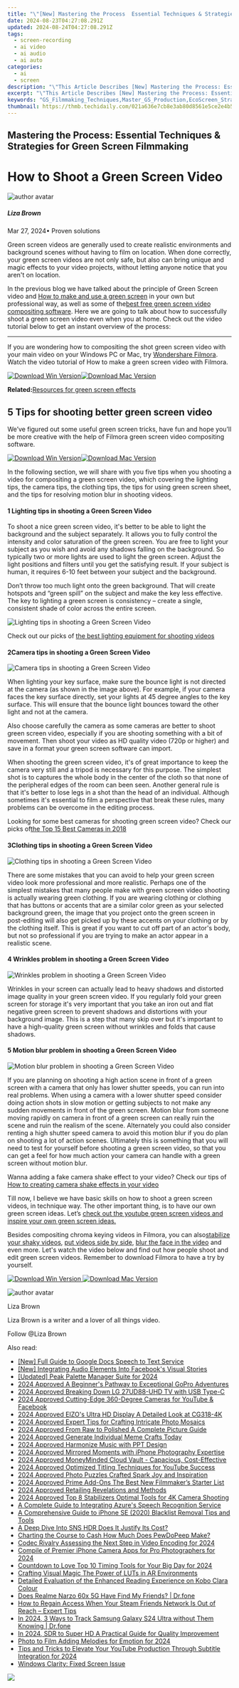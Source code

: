 ```yaml
---
title: "\"[New] Mastering the Process  Essential Techniques & Strategies for Green Screen Filmmaking\""
date: 2024-08-23T04:27:08.291Z
updated: 2024-08-24T04:27:08.291Z
tags: 
  - screen-recording
  - ai video
  - ai audio
  - ai auto
categories: 
  - ai
  - screen
description: "\"This Article Describes [New] Mastering the Process: Essential Techniques & Strategies for Green Screen Filmmaking\""
excerpt: "\"This Article Describes [New] Mastering the Process: Essential Techniques & Strategies for Green Screen Filmmaking\""
keywords: "GS_Filmmaking_Techniques,Master_GS_Production,EcoScreen_Strategies,FilmGreenProcessing,ScreenChromaMastery,GreenScreenArtistry,CinematographyGS"
thumbnail: https://thmb.techidaily.com/021a636e7cb8e3ab80d8561e5ce2e4b597fd93ffb1b210b719494f43e8dc1394.jpg
---
```


## Mastering the Process: Essential Techniques & Strategies for Green Screen Filmmaking

# How to Shoot a Green Screen Video

![author avatar](https://lh5.googleusercontent.com/-AIMmjowaFs4/AAAAAAAAAAI/AAAAAAAAABc/Y5UmwDaI7HU/s250-c-k/photo.jpg)

##### Liza Brown

 Mar 27, 2024• Proven solutions

Green screen videos are generally used to create realistic environments and background scenes without having to film on location. When done correctly, your green screen videos are not only safe, but also can bring unique and magic effects to your video projects, without letting anyone notice that you aren't on location.

In the previous blog we have talked about the principle of Green Screen video and [How to make and use a green screen](https://tools.techidaily.com/wondershare/filmora/download/) in your own but professional way, as well as some of the[best free green screen video compositing software](https://tools.techidaily.com/wondershare/filmora/download/). Here we are going to talk about how to successfully shoot a green screen video even when you at home. Check out the video tutorial below to get an instant overview of the process:

---

If you are wondering how to compositing the shot green screen video with your main video on your Windows PC or Mac, try [Wondershare Filmora](https://tools.techidaily.com/wondershare/filmora/download/). Watch the video tutorial of How to make a green screen video with Filmora.

[![Download Win Version](https://images.wondershare.com/filmora/guide/download-btn-win.jpg)](https://tools.techidaily.com/wondershare/filmora/download/)[![Download Mac Version](https://images.wondershare.com/filmora/guide/download-btn-mac.jpg)](https://tools.techidaily.com/wondershare/filmora/download/)

**Related:**[Resources for green screen effects](https://tools.techidaily.com/wondershare/filmora/download/)

## 5 Tips for shooting better green screen video

We’ve figured out some useful green screen tricks, have fun and hope you’ll be more creative with the help of Filmora green screen video compositing software.

[![Download Win Version](https://images.wondershare.com/filmora/guide/download-btn-win.jpg)](https://tools.techidaily.com/wondershare/filmora/download/)[![Download Mac Version](https://images.wondershare.com/filmora/guide/download-btn-mac.jpg)](https://tools.techidaily.com/wondershare/filmora/download/)

In the following section, we will share with you five tips when you shooting a video for compositing a green screen video, which covering the lighting tips, the camera tips, the clothing tips, the tips for using green screen sheet, and the tips for resolving motion blur in shooting videos.

#### 1 Lighting tips in shooting a Green Screen Video

To shoot a nice green screen video, it's better to be able to light the background and the subject separately. It allows you to fully control the intensity and color saturation of the green screen. You are free to light your subject as you wish and avoid any shadows falling on the background. So typically two or more lights are used to light the green screen. Adjust the light positions and filters until you get the satisfying result. If your subject is human, it requires 6-10 feet between your subject and the background.

Don’t throw too much light onto the green background. That will create hotspots and “green spill” on the subject and make the key less effective. The key to lighting a green screen is consistency – create a single, consistent shade of color across the entire screen.

![Lighting tips in shooting a Green Screen Video](https://images.wondershare.com/images/multimedia/video-editor/green-screen-lighting-tips.png)

Check out our picks of [the best lighting equipment for shooting videos](https://tools.techidaily.com/wondershare/filmora/download/)

#### 2Camera tips in shooting a Green Screen Video

![Camera tips in shooting a Green Screen Video](https://images.wondershare.com/images/multimedia/video-editor/green-screen-mistake-6.png)

When lighting your key surface, make sure the bounce light is not directed at the camera (as shown in the image above). For example, if your camera faces the key surface directly, set your lights at 45 degree angles to the key surface. This will ensure that the bounce light bounces toward the other light and not at the camera.

Also choose carefully the camera as some cameras are better to shoot green screen video, especially if you are shooting something with a bit of movement. Then shoot your video as HD quality video (720p or higher) and save in a format your green screen software can import.

When shooting the green screen video, it's of great importance to keep the camera very still and a tripod is necessary for this purpose. The simplest shot is to captures the whole body in the center of the cloth so that none of the peripheral edges of the room can been seen. Another general rule is that it's better to lose legs in a shot than the head of an individual. Although sometimes it's essential to film a perspective that break these rules, many problems can be overcome in the editing process.

Looking for some best cameras for shooting green screen video? Check our picks of[the Top 15 Best Cameras in 2018](https://tools.techidaily.com/wondershare/filmora/download/)

#### 3Clothing tips in shooting a Green Screen Video

![Clothing tips in shooting a Green Screen Video](https://images.wondershare.com/images/multimedia/video-editor/green-screen-mistake-1.jpg)

There are some mistakes that you can avoid to help your green screen video look more professional and more realistic. Perhaps one of the simplest mistakes that many people make with green screen video shooting is actually wearing green clothing. If you are wearing clothing or clothing that has buttons or accents that are a similar color green as your selected background green, the image that you project onto the green screen in post-editing will also get picked up by these accents on your clothing or by the clothing itself. This is great if you want to cut off part of an actor's body, but not so professional if you are trying to make an actor appear in a realistic scene.

#### 4 Wrinkles problem in shooting a Green Screen Video

![Wrinkles problem in shooting a Green Screen Video](https://images.wondershare.com/images/multimedia/video-editor/green-screen-mistake-2.png)

Wrinkles in your screen can actually lead to heavy shadows and distorted image quality in your green screen video. If you regularly fold your green screen for storage it's very important that you take an iron out and flat negative green screen to prevent shadows and distortions with your background image. This is a step that many skip over but it's important to have a high-quality green screen without wrinkles and folds that cause shadows.

#### 5 Motion blur problem in shooting a Green Screen Video

![Motion blur problem in shooting a Green Screen Video](https://images.wondershare.com/images/multimedia/video-editor/green-screen-mistake-4.png)

If you are planning on shooting a high action scene in front of a green screen with a camera that only has lower shutter speeds, you can run into real problems. When using a camera with a lower shutter speed consider doing action shots in slow motion or getting subjects to not make any sudden movements in front of the green screen. Motion blur from someone moving rapidly on camera in front of a green screen can really ruin the scene and ruin the realism of the scene. Alternately you could also consider renting a high shutter speed camera to avoid this motion blur if you do plan on shooting a lot of action scenes. Ultimately this is something that you will need to test for yourself before shooting a green screen video, so that you can get a feel for how much action your camera can handle with a green screen without motion blur.

Wanna adding a fake camera shake effect to your video? Check our tips of [How to creating camera shake effects in your video](https://tools.techidaily.com/wondershare/filmora/download/)

Till now, I believe we have basic skills on how to shoot a green screen videos, in technique way. The other important thing, is to have our own green screen ideas. Let’s [check out the youtube green screen videos and inspire your own green screen ideas.](https://tools.techidaily.com/wondershare/filmora/download/)

Besides compositing chroma keying videos in Filmora, you can also[stabilize your shaky videos](https://tools.techidaily.com/wondershare/filmora/download/), [put videos side by side](https://tools.techidaily.com/wondershare/filmora/download/), [blur the face in the video](https://tools.techidaily.com/wondershare/filmora/download/) and even more. Let's watch the video below and find out how people shoot and edit green screen videos. Remember to download Filmora to have a try by yourself.

[![Download Win Version](https://images.wondershare.com/filmora/guide/download-btn-win.jpg) ](https://tools.techidaily.com/wondershare/filmora/download/) [![Download Mac Version](https://images.wondershare.com/filmora/guide/download-btn-mac.jpg) ](https://tools.techidaily.com/wondershare/filmora/download/)

![author avatar](https://lh5.googleusercontent.com/-AIMmjowaFs4/AAAAAAAAAAI/AAAAAAAAABc/Y5UmwDaI7HU/s250-c-k/photo.jpg)

Liza Brown

Liza Brown is a writer and a lover of all things video.

Follow @Liza Brown


<ins class="adsbygoogle"
     style="display:block"
     data-ad-format="autorelaxed"
     data-ad-client="ca-pub-7571918770474297"
     data-ad-slot="1223367746"></ins>



<ins class="adsbygoogle"
     style="display:block"
     data-ad-client="ca-pub-7571918770474297"
     data-ad-slot="8358498916"
     data-ad-format="auto"
     data-full-width-responsive="true"></ins>


<span class="atpl-alsoreadstyle">Also read:</span>
<div><ul>
<li><a href="https://some-knowledge.techidaily.com/new-full-guide-to-google-docs-speech-to-text-service/"><u>[New] Full Guide to Google Docs Speech to Text Service</u></a></li>
<li><a href="https://facebook-clips.techidaily.com/new-integrating-audio-elements-into-facebooks-visual-stories/"><u>[New] Integrating Audio Elements Into Facebook's Visual Stories</u></a></li>
<li><a href="https://fox-http.techidaily.com/updated-peak-palette-manager-suite-for-2024/"><u>[Updated] Peak Palette Manager Suite for 2024</u></a></li>
<li><a href="https://fox-access.techidaily.com/2024-approved-a-beginners-pathway-to-exceptional-gopro-adventures/"><u>2024 Approved  A Beginner's Pathway to Exceptional GoPro Adventures</u></a></li>
<li><a href="https://fox-access.techidaily.com/2024-approved-breaking-down-lg-27ud88-uhd-tv-with-usb-type-c/"><u>2024 Approved  Breaking Down LG 27UD88-UHD TV with USB Type-C</u></a></li>
<li><a href="https://fox-access.techidaily.com/2024-approved-cutting-edge-360-degree-cameras-for-youtube-and-facebook/"><u>2024 Approved  Cutting-Edge 360-Degree Cameras for YouTube & Facebook</u></a></li>
<li><a href="https://fox-access.techidaily.com/2024-approved-eizos-ultra-hd-display-a-detailed-look-at-cg318-4k/"><u>2024 Approved  EIZO's Ultra HD Display  A Detailed Look at CG318-4K</u></a></li>
<li><a href="https://fox-access.techidaily.com/2024-approved-expert-tips-for-crafting-intricate-photo-mosaics/"><u>2024 Approved  Expert Tips for Crafting Intricate Photo Mosaics</u></a></li>
<li><a href="https://fox-access.techidaily.com/2024-approved-from-raw-to-polished-a-complete-picture-guide/"><u>2024 Approved  From Raw to Polished  A Complete Picture Guide</u></a></li>
<li><a href="https://fox-access.techidaily.com/2024-approved-generate-individual-meme-crafts-today/"><u>2024 Approved  Generate Individual Meme Crafts Today</u></a></li>
<li><a href="https://fox-access.techidaily.com/2024-approved-harmonize-music-with-ppt-design/"><u>2024 Approved  Harmonize Music with PPT Design</u></a></li>
<li><a href="https://fox-access.techidaily.com/2024-approved-mirrored-moments-with-iphone-photography-expertise/"><u>2024 Approved  Mirrored Moments with iPhone Photography Expertise</u></a></li>
<li><a href="https://fox-access.techidaily.com/2024-approved-moneyminded-cloud-vault-capacious-cost-effective/"><u>2024 Approved  MoneyMinded Cloud Vault - Capacious, Cost-Effective</u></a></li>
<li><a href="https://fox-access.techidaily.com/2024-approved-optimized-titling-techniques-for-youtube-success/"><u>2024 Approved  Optimized Titling Techniques for YouTube Success</u></a></li>
<li><a href="https://fox-access.techidaily.com/2024-approved-photo-puzzles-crafted-spark-joy-and-inspiration/"><u>2024 Approved  Photo Puzzles Crafted  Spark Joy and Inspiration</u></a></li>
<li><a href="https://fox-access.techidaily.com/2024-approved-prime-add-ons-the-best-new-filmmakers-starter-list/"><u>2024 Approved  Prime Add-Ons  The Best New Filmmaker’s Starter List</u></a></li>
<li><a href="https://fox-glue.techidaily.com/2024-approved-retailing-revelations-and-methods/"><u>2024 Approved  Retailing Revelations and Methods</u></a></li>
<li><a href="https://fox-access.techidaily.com/2024-approved-top-8-stabilizers-optimal-tools-for-4k-camera-shooting/"><u>2024 Approved  Top 8 Stabilizers  Optimal Tools for 4K Camera Shooting</u></a></li>
<li><a href="https://fox-access.techidaily.com/a-complete-guide-to-integrating-azures-speech-recognition-service/"><u>A Complete Guide to Integrating Azure's Speech Recognition Service</u></a></li>
<li><a href="https://ios-unlock.techidaily.com/a-comprehensive-guide-to-iphone-se-2020-blacklist-removal-tips-and-tools-by-drfone-ios/"><u>A Comprehensive Guide to iPhone SE (2020) Blacklist Removal Tips and Tools</u></a></li>
<li><a href="https://fox-access.techidaily.com/a-deep-dive-into-sns-hdr-does-it-justify-its-cost/"><u>A Deep Dive Into SNS HDR  Does It Justify Its Cost?</u></a></li>
<li><a href="https://extra-resources.techidaily.com/charting-the-course-to-cash-how-much-does-pewdopeep-make/"><u>Charting the Course to Cash  How Much Does PewDoPeep Make?</u></a></li>
<li><a href="https://fox-access.techidaily.com/codec-rivalry-assessing-the-next-step-in-video-encoding-for-2024/"><u>Codec Rivalry  Assessing the Next Step in Video Encoding for 2024</u></a></li>
<li><a href="https://fox-access.techidaily.com/compile-of-premier-iphone-camera-apps-for-pro-photographers-for-2024/"><u>Compile of Premier iPhone Camera Apps for Pro Photographers for 2024</u></a></li>
<li><a href="https://fox-access.techidaily.com/countdown-to-love-top-10-timing-tools-for-your-big-day-for-2024/"><u>Countdown to Love  Top 10 Timing Tools for Your Big Day for 2024</u></a></li>
<li><a href="https://fox-access.techidaily.com/crafting-visual-magic-the-power-of-luts-in-ar-environments/"><u>Crafting Visual Magic  The Power of LUTs in AR Environments</u></a></li>
<li><a href="https://buynow-help.techidaily.com/detailed-evaluation-of-the-enhanced-reading-experience-on-kobo-clara-colour/"><u>Detailed Evaluation of the Enhanced Reading Experience on Kobo Clara Colour</u></a></li>
<li><a href="https://location-social.techidaily.com/does-realme-narzo-60x-5g-have-find-my-friends-drfone-by-drfone-virtual-android/"><u>Does Realme Narzo 60x 5G Have Find My Friends? | Dr.fone</u></a></li>
<li><a href="https://program-issues.techidaily.com/how-to-regain-access-when-your-steam-friends-network-is-out-of-reach-expert-tips/"><u>How to Regain Access When Your Steam Friends Network Is Out of Reach – Expert Tips</u></a></li>
<li><a href="https://android-location-track.techidaily.com/in-2024-3-ways-to-track-samsung-galaxy-s24-ultra-without-them-knowing-drfone-by-drfone-virtual-android/"><u>In 2024, 3 Ways to Track Samsung Galaxy S24 Ultra without Them Knowing | Dr.fone</u></a></li>
<li><a href="https://extra-skills.techidaily.com/in-2024-sdr-to-super-hd-a-practical-guide-for-quality-improvement/"><u>In 2024, SDR to Super HD  A Practical Guide for Quality Improvement</u></a></li>
<li><a href="https://extra-support.techidaily.com/photo-to-film-adding-melodies-for-emotion-for-2024/"><u>Photo to Film  Adding Melodies for Emotion for 2024</u></a></li>
<li><a href="https://facebook-video-footage.techidaily.com/tips-and-tricks-to-elevate-your-youtube-production-through-subtitle-integration-for-2024/"><u>Tips and Tricks to Elevate Your YouTube Production Through Subtitle Integration for 2024</u></a></li>
<li><a href="https://graphic-issues.techidaily.com/windows-clarity-fixed-screen-issue/"><u>Windows Clarity: Fixed Screen Issue</u></a></li>
</ul></div>

<!-- affiliate ads begin -->
<a href="https://store.iobit.com/order/checkout.php?PRODS=1468905&QTY=1&AFFILIATE=108875&CART=1"><img src="https://secure.avangate.com/images/merchant/184260348236f9554fe9375772ff966e/ascscan_728x90.png" border="0"></a>
<!-- affiliate ads end -->